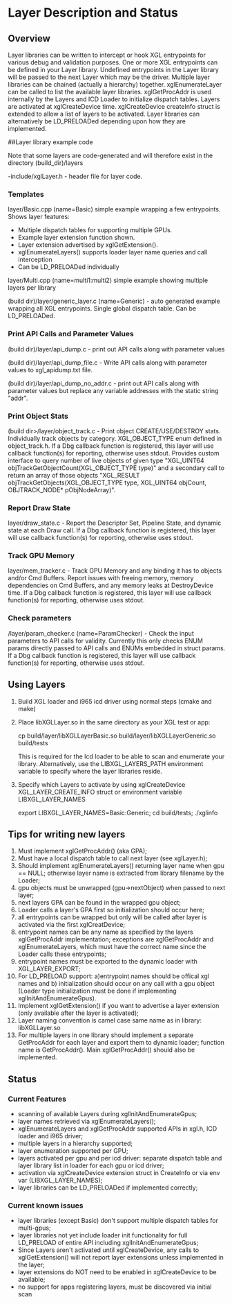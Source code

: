 # Layer Description and Status

## Overview

Layer libraries can be written to intercept or hook XGL entrypoints for various
debug and validation purposes.  One or more XGL entrypoints can be defined in your Layer
library.  Undefined entrypoints in the Layer library will be passed to the next Layer which
may be the driver.  Multiple layer libraries can be chained (actually a hierarchy) together.
xglEnumerateLayer can be called to list the available layer libraries.  xglGetProcAddr is
used internally by the Layers and ICD Loader to initialize dispatch tables. Layers are
activated at xglCreateDevice time. xglCreateDevice createInfo struct is extended to allow
a list of layers to be activated.  Layer libraries can alternatively be LD\_PRELOADed depending
upon how they are implemented.

##Layer library example code

Note that some layers are code-generated and will therefore exist in the directory (build_dir)/layers

-include/xglLayer.h  - header file for layer code.

### Templates
layer/Basic.cpp (name=Basic) simple example wrapping a few entrypoints. Shows layer features:
- Multiple dispatch tables for supporting multiple GPUs.
- Example layer extension function shown.
- Layer extension advertised by xglGetExtension().
- xglEnumerateLayers() supports loader layer name queries and call interception
- Can be LD\_PRELOADed individually

layer/Multi.cpp (name=multi1:multi2) simple example showing multiple layers per library
    
(build dir)/layer/generic_layer.c (name=Generic) - auto generated example wrapping all XGL entrypoints. Single global dispatch table. Can be LD\_PRELOADed.

### Print API Calls and Parameter Values
(build dir)/layer/api_dump.c - print out API calls along with parameter values

(build dir)/layer/api\_dump\_file.c - Write API calls along with parameter values to xgl\_apidump.txt file.

(build dir)/layer/api\_dump\_no\_addr.c - print out API calls along with parameter values but replace any variable addresses with the static string "addr".

### Print Object Stats
(build dir>/layer/object_track.c - Print object CREATE/USE/DESTROY stats. Individually track objects by category. XGL\_OBJECT\_TYPE enum defined in object_track.h. If a Dbg callback function is registered, this layer will use callback function(s) for reporting, otherwise uses stdout. Provides custom interface to query number of live objects of given type  "XGL\_UINT64 objTrackGetObjectCount(XGL\_OBJECT\_TYPE type)" and a secondary call to return an array of those objects "XGL\_RESULT objTrackGetObjects(XGL\_OBJECT\_TYPE type, XGL\_UINT64 objCount, OBJTRACK\_NODE* pObjNodeArray)".

### Report Draw State
layer/draw\_state.c - Report the Descriptor Set, Pipeline State, and dynamic state at each Draw call. If a Dbg callback function is registered, this layer will use callback function(s) for reporting, otherwise uses stdout. 

### Track GPU Memory
layer/mem\_tracker.c - Track GPU Memory and any binding it has to objects and/or Cmd Buffers. Report issues with freeing memory, memory dependencies on Cmd Buffers, and any memory leaks at DestroyDevice time. If a Dbg callback function is registered, this layer will use callback function(s) for reporting, otherwise uses stdout.

### Check parameters
<build dir>/layer/param_checker.c (name=ParamChecker) - Check the input parameters to API calls for validity. Currently this only checks ENUM params directly passed to API calls and ENUMs embedded in struct params. If a Dbg callback function is registered, this layer will use callback function(s) for reporting, otherwise uses stdout.

## Using Layers

1. Build XGL loader  and i965 icd driver using normal steps (cmake and make)
2. Place libXGLLayer<name>.so in the same directory as your XGL test or app:

    cp build/layer/libXGLLayerBasic.so build/layer/libXGLLayerGeneric.so build/tests

    This is required for the Icd loader to be able to scan and enumerate your library. Alternatively, use the LIBXGL\_LAYERS\_PATH environment variable to specify where the layer libraries reside.

3. Specify which Layers to activate by using 
xglCreateDevice XGL\_LAYER\_CREATE\_INFO struct or environment variable LIBXGL\_LAYER\_NAMES

    export LIBXGL\_LAYER\_NAMES=Basic:Generic;
    cd build/tests; ./xglinfo

## Tips for writing new layers

1. Must implement xglGetProcAddr() (aka GPA);
2. Must have a local dispatch table to call next layer (see xglLayer.h);
3. Should implement xglEnumerateLayers() returning layer name when gpu == NULL; otherwise layer name is extracted from library filename by the Loader;
4. gpu objects must be unwrapped (gpu->nextObject) when passed to next layer;
5. next layers GPA can be found in the wrapped gpu object;
6. Loader calls a layer's GPA first  so initialization should occur here;
7. all entrypoints can be wrapped but only will be called after layer is activated
    via the first xglCreatDevice;
8. entrypoint names can be any name as specified by the layers xglGetProcAddr
    implementation; exceptions are xglGetProcAddr and xglEnumerateLayers,
    which must have the correct name since the Loader calls these entrypoints;
9. entrypoint names must be exported to the dynamic loader with XGL\_LAYER\_EXPORT;
10. For LD\_PRELOAD support: a)entrypoint names should be offical xgl names and
    b) initialization should occur on any call with a gpu object (Loader type
    initialization must be done if implementing xglInitAndEnumerateGpus).
11. Implement xglGetExtension() if you want to advertise a layer extension
    (only available after the layer is activated);
12. Layer naming convention is camel case same name as in library: libXGLLayer<name>.so
13. For multiple layers in one library should implement a separate GetProcAddr for each
    layer and export them to dynamic loader;  function name is <layerName>GetProcAddr().
    Main xglGetProcAddr() should also be implemented.

## Status

### Current Features

- scanning of available Layers during xglInitAndEnumerateGpus;
- layer names retrieved via xglEnumerateLayers();
- xglEnumerateLayers and xglGetProcAddr supported APIs in xgl.h, ICD loader and i965 driver;
- multiple layers in a hierarchy supported;
- layer enumeration supported per GPU;
- layers activated per gpu and per icd driver: separate  dispatch table and layer library list in loader for each gpu or icd driver;
- activation via xglCreateDevice extension struct in CreateInfo or via env var (LIBXGL\_LAYER\_NAMES);
- layer libraries can be LD\_PRELOADed if implemented correctly;

### Current known issues

- layer libraries (except Basic) don't support multiple dispatch tables for multi-gpus;
- layer libraries not yet include loader init functionality for full LD\_PRELOAD of entire API including xglInitAndEnumerateGpus;
- Since Layers aren't activated until xglCreateDevice, any calls to xglGetExtension() will not report layer extensions unless implemented in the layer;
- layer extensions do NOT need to be enabled in xglCreateDevice to be available;
- no support for apps registering layers, must be discovered via initial scan

